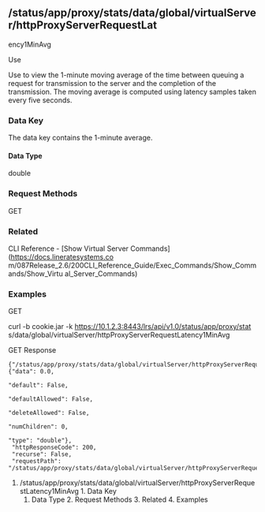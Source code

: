 ## /status/app/proxy/stats/data/global/virtualServer/httpProxyServerRequestLat
ency1MinAvg

Use

Use to view the 1-minute moving average of the time between queuing a request
for transmission to the server and the completion of the transmission. The
moving average is computed using latency samples taken every five seconds.

### Data Key

The data key contains the 1-minute average.

#### Data Type

double

### Request Methods

GET

### Related

CLI Reference - [Show Virtual Server Commands](https://docs.lineratesystems.co
m/087Release_2.6/200CLI_Reference_Guide/Exec_Commands/Show_Commands/Show_Virtu
al_Server_Commands)

### Examples

GET

curl -b cookie.jar -k https://10.1.2.3:8443/lrs/api/v1.0/status/app/proxy/stat
s/data/global/virtualServer/httpProxyServerRequestLatency1MinAvg

GET Response

    
    
    {"/status/app/proxy/stats/data/global/virtualServer/httpProxyServerRequestLatency1MinAvg": {"data": 0.0,
                                                                                              "default": False,
                                                                                              "defaultAllowed": False,
                                                                                              "deleteAllowed": False,
                                                                                              "numChildren": 0,
                                                                                              "type": "double"},
     "httpResponseCode": 200,
     "recurse": False,
     "requestPath": "/status/app/proxy/stats/data/global/virtualServer/httpProxyServerRequestLatency1MinAvg"}
    

  1. /status/app/proxy/stats/data/global/virtualServer/httpProxyServerRequestLatency1MinAvg
    1. Data Key
      1. Data Type
    2. Request Methods
    3. Related
    4. Examples

